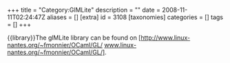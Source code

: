 +++
title = "Category:GlMLite"
description = ""
date = 2008-11-11T02:24:47Z
aliases = []
[extra]
id = 3108
[taxonomies]
categories = []
tags = []
+++

{{library}}The glMLite library can be found on [http://www.linux-nantes.org/~fmonnier/OCaml/GL/ www.linux-nantes.org/~fmonnier/OCaml/GL/].
